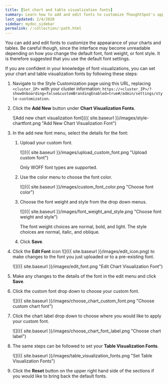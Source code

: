 ```yaml
---
title: [Set chart and table visualization fonts]
summary: Learn how to add and edit fonts to customize ThoughtSpot's appearance.
last_updated: 2/4/2020
sidebar: mydoc_sidebar
permalink: /:collection/:path.html
---
```

You can add and edit fonts to customize the appearance of your charts and tables. Be careful though, since the interface may become unreadable depending on how you change the default font, font weight, or font style. It is therefore suggested that you use the default font settings.

If you are confident in your knowledge of font visualizations, you can set your chart and table visualization fonts by following these steps:

1. Navigate to the Style Customization page using this URL, replacing `<cluster_IP>` with your cluster information: `https://<cluster_IP>/?showOnboarding=false&customBrandingEnabled=true#/admin/settings/style-customization`.

1. Click the **Add New** button under **Chart Visualization Fonts**.

     ![Add new chart visualization font]({{ site.baseurl }}/images/style-chartfont.png "Add New Chart Visualization Font")

2. In the add new font menu, select the details for the font:
    1. Upload your custom font.

         ![]({{ site.baseurl }}/images/upload_custom_font.png "Upload custom font")

        Only WOFF font types are supported.

    2. Use the color menu to choose the font color.

         ![]({{ site.baseurl }}/images/custom_font_color.png "Choose font color")

    3. Choose the font weight and style from the drop down menus.

         ![]({{ site.baseurl }}/images/font_weight_and_style.png "Choose font weight and style")

        The font weight choices are normal, bold, and light. The style choices are normal, italic, and oblique.

    4. Click **Save**.
3. Click the **Edit Font** icon ![]({{ site.baseurl }}/images/edit_icon.png) to make changes to the font you just uploaded or to a pre-existing font.

     ![]({{ site.baseurl }}/images/edit_font.png "Edit Chart Visualization Font")

4. Make any changes to the details of the font in the edit menu and click **Save**.
5. Click the custom font drop down to choose your custom font.

     ![]({{ site.baseurl }}/images/choose_chart_custom_font.png "Choose custom chart font")

6. Click the chart label drop down to choose where you would like to apply your custom font.

     ![]({{ site.baseurl }}/images/choose_chart_font_label.png "Choose chart label")

7. The same steps can be followed to set your **Table Visualization Fonts**.

     ![]({{ site.baseurl }}/images/table_visualization_fonts.png "Set Table Visualization Fonts")

8. Click the **Reset** button on the upper right hand side of the sections if you would like to bring back the default fonts.
